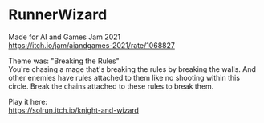 # RunnerWizard
Made for AI and Games Jam 2021  
https://itch.io/jam/aiandgames-2021/rate/1068827

Theme was: "Breaking the Rules"  
You're chasing a mage that's breaking the rules by breaking the walls. And other enemies have rules attached to them like no shooting within this circle. Break the chains attached to these rules to break them.

Play it here:  
https://solrun.itch.io/knight-and-wizard
